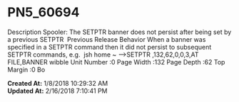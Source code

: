 # PN5_60694

Description Spooler: The SETPTR banner does not persist after being set by a previous SETPTR  Previous Release Behavior When a banner was specified in a SETPTR command then it did not persist to subsequent SETPTR commands, e.g.  jsh home ~ --&gt;SETPTR ,132,62,0,0,3,AT FILE,BANNER wibble Unit Number :0 Page Width :132 Page Depth :62 Top Margin :0 Bo  

**Created At:** 1/8/2018 10:29:32 AM  
**Updated At:** 2/16/2018 7:10:41 PM  

